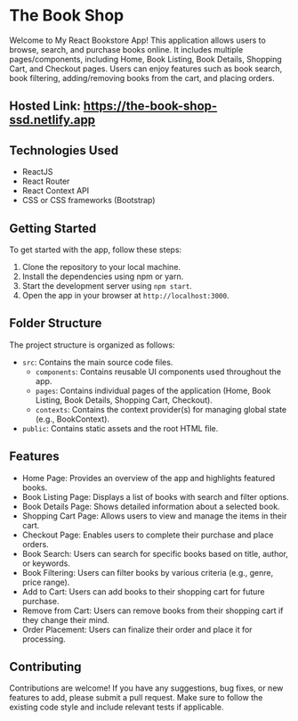 # The Book Shop

Welcome to My React Bookstore App! This application allows users to browse, search, and purchase books online. It includes multiple pages/components, including Home, Book Listing, Book Details, Shopping Cart, and Checkout pages. Users can enjoy features such as book search, book filtering, adding/removing books from the cart, and placing orders.
## Hosted Link: https://the-book-shop-ssd.netlify.app

## Technologies Used

- ReactJS
- React Router
- React Context API 
- CSS or CSS frameworks (Bootstrap)

## Getting Started

To get started with the app, follow these steps:

1. Clone the repository to your local machine.
2. Install the dependencies using npm or yarn.
3. Start the development server using `npm start`.
4. Open the app in your browser at `http://localhost:3000`.

## Folder Structure

The project structure is organized as follows:

- `src`: Contains the main source code files.
  - `components`: Contains reusable UI components used throughout the app.
  - `pages`: Contains individual pages of the application (Home, Book Listing, Book Details, Shopping Cart, Checkout).
  - `contexts`: Contains the context provider(s) for managing global state (e.g., BookContext).
- `public`: Contains static assets and the root HTML file.

## Features

- Home Page: Provides an overview of the app and highlights featured books.
- Book Listing Page: Displays a list of books with search and filter options.
- Book Details Page: Shows detailed information about a selected book.
- Shopping Cart Page: Allows users to view and manage the items in their cart.
- Checkout Page: Enables users to complete their purchase and place orders.
- Book Search: Users can search for specific books based on title, author, or keywords.
- Book Filtering: Users can filter books by various criteria (e.g., genre, price range).
- Add to Cart: Users can add books to their shopping cart for future purchase.
- Remove from Cart: Users can remove books from their shopping cart if they change their mind.
- Order Placement: Users can finalize their order and place it for processing.

## Contributing

Contributions are welcome! If you have any suggestions, bug fixes, or new features to add, please submit a pull request. Make sure to follow the existing code style and include relevant tests if applicable.




